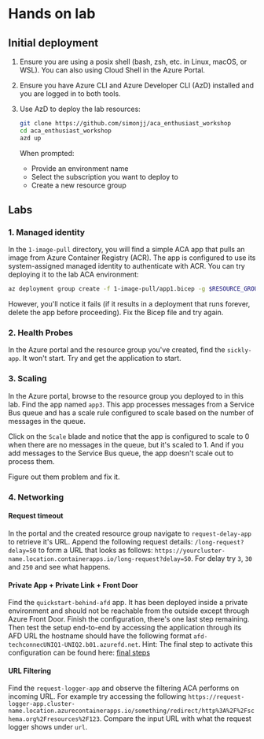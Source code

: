 # Hands on lab

## Initial deployment

1. Ensure you are using a posix shell (bash, zsh, etc. in Linux, macOS, or WSL). You can also using Cloud Shell in the Azure Portal.

1. Ensure you have Azure CLI and Azure Developer CLI (AzD) installed and you are logged in to both tools.

1. Use AzD to deploy the lab resources:

    ```bash
    git clone https://github.com/simonjj/aca_enthusiast_workshop
    cd aca_enthusiast_workshop
    azd up
    ```

    When prompted:
    - Provide an environment name
    - Select the subscription you want to deploy to
    - Create a new resource group

## Labs


### 1. Managed identity

In the `1-image-pull` directory, you will find a simple ACA app that pulls an image from Azure Container Registry (ACR). The app is configured to use its system-assigned managed identity to authenticate with ACR. You can try deploying it to the lab ACA environment:

```bash
az deployment group create -f 1-image-pull/app1.bicep -g $RESOURCE_GROUP_NAME
```

However, you'll notice it fails (if it results in a deployment that runs forever, delete the app before proceeding). Fix the Bicep file and try again.


### 2. Health Probes

In the Azure portal and the resource group you've created, find the `sickly-app`. It won't start. Try and get the application to start.


### 3. Scaling

In the Azure portal, browse to the resource group you deployed to in this lab. Find the app named `app3`. This app processes messages from a Service Bus queue and has a scale rule configured to scale based on the number of messages in the queue.

Click on the `Scale` blade and notice that the app is configured to scale to 0 when there are no messages in the queue, but it's scaled to 1. And if you add messages to the Service Bus queue, the app doesn't scale out to process them.

Figure out them problem and fix it.


### 4. Networking

#### Request timeout

In the portal and the created resource group navigate to `request-delay-app` to retrieve it's URL. Append the following request details: `/long-request?delay=50` to form a URL that looks as follows: `https://yourcluster-name.location.containerapps.io/long-request?delay=50`. For delay try `3`, `30` and `250` and see what happens.

#### Private App + Private Link + Front Door

Find the `quickstart-behind-afd` app. It has been deployed inside a private environment and should not be reachable from the outside except through Azure Front Door. Finish the configuration, there's one last step remaining. Then test the setup end-to-end by accessing the application through its AFD URL the hostname should have the following format `afd-techconnecUNIQ1-UNIQ2.b01.azurefd.net`. Hint: The final step to activate this configuration can be found here: [final steps](https://github.com/microsoft/azure-container-apps/tree/main/templates/bicep/privateEndpointFrontDoor#approving-the-connection)

#### URL Filtering

Find the `request-logger-app` and observe the filtering ACA performs on incoming URL. For example try accessing the following `https://request-logger-app.cluster-name.location.azurecontainerapps.io/something/redirect/http%3A%2F%2Fschema.org%2Fresources%2F123`. Compare the input URL with what the request logger shows under `url`.
